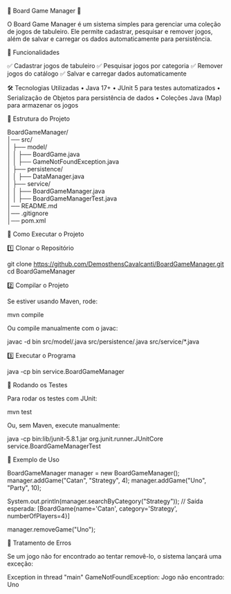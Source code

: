 📖 Board Game Manager 🎲

O Board Game Manager é um sistema simples para gerenciar uma coleção de jogos de tabuleiro. Ele permite cadastrar, pesquisar e remover jogos, além de salvar e carregar os dados automaticamente para persistência.

🚀 Funcionalidades

✅ Cadastrar jogos de tabuleiro
✅ Pesquisar jogos por categoria
✅ Remover jogos do catálogo
✅ Salvar e carregar dados automaticamente

🛠️ Tecnologias Utilizadas
	•	Java 17+
	•	JUnit 5 para testes automatizados
	•	Serialização de Objetos para persistência de dados
	•	Coleções Java (Map) para armazenar os jogos

📂 Estrutura do Projeto

BoardGameManager/<br>
│── src/<br>
│   ├── model/<br>
│   │   ├── BoardGame.java<br>
│   │   ├── GameNotFoundException.java<br>
│   ├── persistence/<br>
│   │   ├── DataManager.java<br>
│   ├── service/<br>
│   │   ├── BoardGameManager.java<br>
│   │   ├── BoardGameManagerTest.java<br>
│── README.md<br>
│── .gitignore<br>
│── pom.xml<br>

📌 Como Executar o Projeto

1️⃣ Clonar o Repositório

git clone https://github.com/DemosthensCavalcanti/BoardGameManager.git <br>
cd BoardGameManager

2️⃣ Compilar o Projeto

Se estiver usando Maven, rode:

mvn compile

Ou compile manualmente com o javac:

javac -d bin src/model/.java src/persistence/.java src/service/*.java

3️⃣ Executar o Programa

java -cp bin service.BoardGameManager

🧪 Rodando os Testes

Para rodar os testes com JUnit:

mvn test

Ou, sem Maven, execute manualmente:

java -cp bin:lib/junit-5.8.1.jar org.junit.runner.JUnitCore service.BoardGameManagerTest

📝 Exemplo de Uso

BoardGameManager manager = new BoardGameManager();
manager.addGame("Catan", "Strategy", 4);
manager.addGame("Uno", "Party", 10);

System.out.println(manager.searchByCategory("Strategy")); 
// Saída esperada: [BoardGame{name='Catan', category='Strategy', numberOfPlayers=4}]

manager.removeGame("Uno");

📌 Tratamento de Erros

Se um jogo não for encontrado ao tentar removê-lo, o sistema lançará uma exceção:

Exception in thread "main" GameNotFoundException: Jogo não encontrado: Uno
